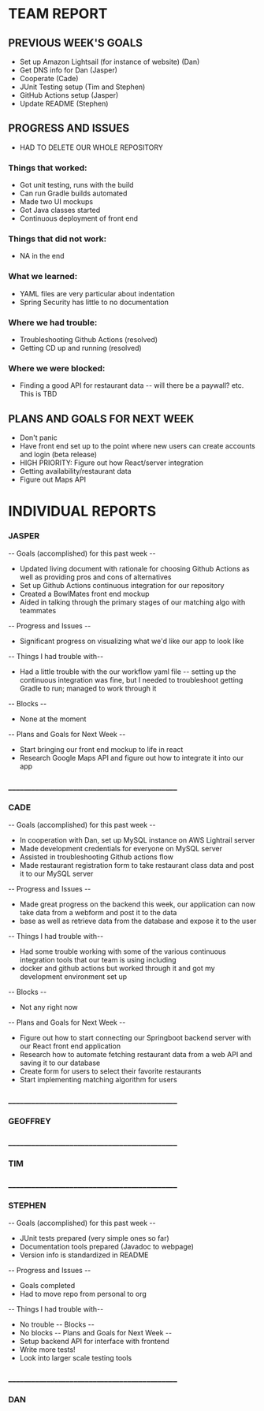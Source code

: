# TEAM REPORT

## PREVIOUS WEEK'S GOALS

* Set up Amazon Lightsail (for instance of website) (Dan)
* Get DNS info for Dan (Jasper)
* Cooperate (Cade)
* JUnit Testing setup (Tim and Stephen)
* GitHub Actions setup (Jasper)
* Update README (Stephen)

## PROGRESS AND ISSUES

* HAD TO DELETE OUR WHOLE REPOSITORY

### Things that worked:
* Got unit testing, runs with the build
* Can run Gradle builds automated
* Made two UI mockups
* Got Java classes started
* Continuous deployment of front end

### Things that did not work:
* NA in the end

### What we learned:
* YAML files are very particular about indentation
* Spring Security has little to no documentation


### Where we had trouble:
* Troubleshooting Github Actions (resolved)
* Getting CD up and running (resolved)

### Where we were blocked:
* Finding a good API for restaurant data -- will there be a paywall? etc. This is TBD

## PLANS AND GOALS FOR NEXT WEEK
* Don't panic
* Have front end set up to the point where new users can create accounts and login (beta release)
* HIGH PRIORITY: Figure out how React/server integration
* Getting availability/restaurant data
* Figure out Maps API


# INDIVIDUAL REPORTS

### JASPER

-- Goals (accomplished) for this past week --

* Updated living document with rationale for choosing Github Actions as well as providing pros and cons of alternatives
* Set up Github Actions continuous integration for our repository
* Created a BowlMates front end mockup
* Aided in talking through the primary stages of our matching algo with teammates

-- Progress and Issues --

* Significant progress on visualizing what we'd like our app to look like

-- Things I had trouble with--

* Had a little trouble with the our workflow yaml file -- setting up the continuous integration was fine, but I needed to troubleshoot getting Gradle to run; managed to work through it

-- Blocks --

* None at the moment

-- Plans and Goals for Next Week --

* Start bringing our front end mockup to life in react
* Research Google Maps API and figure out how to integrate it into our app
  

### ____________________________________________

### CADE

-- Goals (accomplished) for this past week --

* In cooperation with Dan, set up MySQL instance on AWS Lightrail server 
* Made development credentials for everyone on MySQL server
* Assisted in troubleshooting Github actions flow
* Made restaurant registration form to take restaurant class data and post it to our MySQL server

-- Progress and Issues --

* Made great progress on the backend this week, our application can now take data from a webform and post it to the data
* base as well as retrieve data from the database and expose it to the user

-- Things I had trouble with--

*  Had some trouble working with some of the various continuous integration tools that our team is using including
*  docker and github actions but worked through it and got my development environment set up

-- Blocks --

* Not any right now

-- Plans and Goals for Next Week --

* Figure out how to start connecting our Springboot backend server with our React front end application
* Research how to automate fetching restaurant data from a web API and saving it to our database
* Create form for users to select their favorite restaurants
* Start implementing matching algorithm for users

### ____________________________________________

### GEOFFREY


### ____________________________________________

### TIM


### ____________________________________________

### STEPHEN

-- Goals (accomplished) for this past week --
* JUnit tests prepared (very simple ones so far)
* Documentation tools prepared (Javadoc to webpage)
* Version info is standardized in README

-- Progress and Issues --
* Goals completed
* Had to move repo from personal to org
  
-- Things I had trouble with--
* No trouble
-- Blocks --
* No blocks
-- Plans and Goals for Next Week --
* Setup backend API for interface with frontend
* Write more tests!
* Look into larger scale testing tools
### ____________________________________________

### DAN

